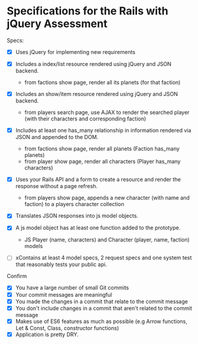 # Specifications for the Rails with jQuery Assessment

Specs:
- [x] Uses jQuery for implementing new requirements

- [x] Includes a index/list resource rendered using jQuery and JSON backend.
    * from factions show page, render all its planets (for that faction)

- [x] Includes an show/item resource rendered using jQuery and JSON backend.
    * from players search page, use AJAX to render the searched player (with their characters and corresponding faction)

- [x] Includes at least one has_many relationship in information rendered via JSON and appended to the DOM.
    * from factions show page, render all planets (Faction has_many planets)
    * from player show page, render all characters (Player has_many characters)

- [x] Uses your Rails API and a form to create a resource and render the response without a page refresh.
   * from players show page, appends a new character (with name and faction) to a players character collection

- [x] Translates JSON responses into js model objects.

- [x] A js model object has at least one function added to the prototype.
    * JS Player (name, characters) and Character (player, name, faction) models

- [ ] xContains at least 4 model specs, 2 request specs and one system test that reasonably tests your public api.

Confirm
- [x] You have a large number of small Git commits
- [x] Your commit messages are meaningful
- [x] You made the changes in a commit that relate to the commit message
- [x] You don't include changes in a commit that aren't related to the commit message
- [x] Makes use of ES6 features as much as possible (e.g Arrow functions, Let & Const, Class, constructor functions)
- [x] Application is pretty DRY.
